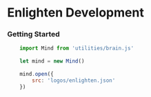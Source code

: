 # Enlighten Development
<!---->

### Getting Started

```javascript
    import Mind from 'utilities/brain.js'
    
    let mind = new Mind()
    
    mind.open({
        src: 'logos/enlighten.json'
    })

```
